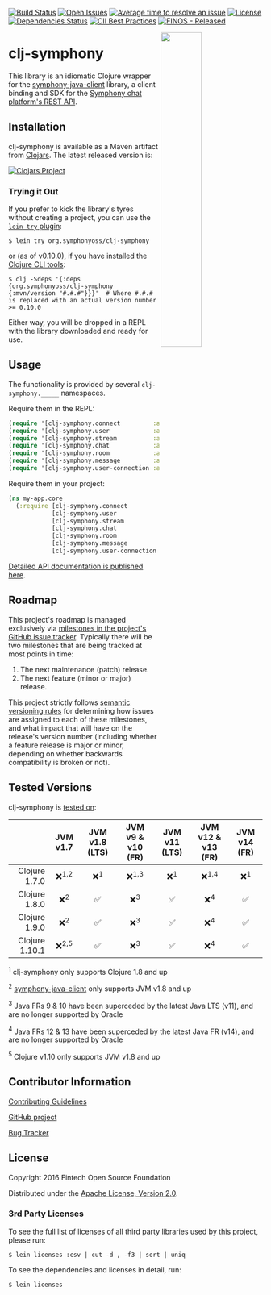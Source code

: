 [![Build Status](https://travis-ci.org/symphonyoss/clj-symphony.svg?branch=master)](https://travis-ci.org/symphonyoss/clj-symphony)
[![Open Issues](https://img.shields.io/github/issues/symphonyoss/clj-symphony.svg)](https://github.com/symphonyoss/clj-symphony/issues)
[![Average time to resolve an issue](http://isitmaintained.com/badge/resolution/symphonyoss/clj-symphony.svg)](http://isitmaintained.com/project/symphonyoss/clj-symphony "Average time to resolve an issue")
[![License](https://img.shields.io/github/license/symphonyoss/clj-symphony.svg)](https://github.com/symphonyoss/clj-symphony/blob/master/LICENSE)
[![Dependencies Status](https://versions.deps.co/symphonyoss/clj-symphony/status.svg)](https://versions.deps.co/symphonyoss/clj-symphony)
[![CII Best Practices](https://bestpractices.coreinfrastructure.org/projects/996/badge)](https://bestpractices.coreinfrastructure.org/projects/996)
[![FINOS - Released](https://cdn.jsdelivr.net/gh/finos/contrib-toolbox@master/images/badge-released.svg)](https://finosfoundation.atlassian.net/wiki/display/FINOS/Released)

<img align="right" width="40%" src="https://www.finos.org/hubfs/FINOS/finos-logo/FINOS_Icon_Wordmark_Name_RGB_horizontal.png">

# clj-symphony

This library is an idiomatic Clojure wrapper for the [symphony-java-client](https://github.com/symphonyoss/symphony-java-client)
library, a client binding and SDK for the [Symphony chat platform's REST API](https://rest-api.symphony.com/).

## Installation

clj-symphony is available as a Maven artifact from [Clojars](https://clojars.org/org.symphonyoss/clj-symphony).  The
latest released version is:

[![Clojars Project](https://img.shields.io/clojars/v/org.symphonyoss/clj-symphony.svg)](https://clojars.org/org.symphonyoss/clj-symphony)

### Trying it Out

If you prefer to kick the library's tyres without creating a project, you can use the [`lein try`
plugin](https://github.com/rkneufeld/lein-try):

```shell
$ lein try org.symphonyoss/clj-symphony
```

or (as of v0.10.0), if you have installed the [Clojure CLI
tools](https://clojure.org/guides/getting_started#_clojure_installer_and_cli_tools):

```shell
$ clj -Sdeps '{:deps {org.symphonyoss/clj-symphony {:mvn/version "#.#.#"}}}'  # Where #.#.# is replaced with an actual version number >= 0.10.0
```

Either way, you will be dropped in a REPL with the library downloaded and ready for use.

## Usage

The functionality is provided by several `clj-symphony._____` namespaces.

Require them in the REPL:

```clojure
(require '[clj-symphony.connect         :as syc]  :reload-all)
(require '[clj-symphony.user            :as syu]  :reload-all)
(require '[clj-symphony.stream          :as sys]  :reload-all)
(require '[clj-symphony.chat            :as sych] :reload-all)
(require '[clj-symphony.room            :as syrm] :reload-all)
(require '[clj-symphony.message         :as sym]  :reload-all)
(require '[clj-symphony.user-connection :as syuc] :reload-all)
```

Require them in your project:

```clojure
(ns my-app.core
  (:require [clj-symphony.connect         :as syc]
            [clj-symphony.user            :as syu]
            [clj-symphony.stream          :as sys]
            [clj-symphony.chat            :as sych]
            [clj-symphony.room            :as syrm]
            [clj-symphony.message         :as sym]
            [clj-symphony.user-connection :as syuc]))
```

[Detailed API documentation is published here](https://symphonyoss.github.io/clj-symphony/).

## Roadmap

This project's roadmap is managed exclusively via [milestones in the project's GitHub issue tracker](https://github.com/symphonyoss/clj-symphony/milestones?direction=asc&sort=due_date).  Typically there will be two milestones that are being tracked at most points in time:

1. The next maintenance (patch) release.
2. The next feature (minor or major) release.

This project strictly follows [semantic versioning rules](https://semver.org/#summary) for determining how issues are assigned to each of these milestones, and what impact that will have on the release's version number (including whether a feature release is major or minor, depending on whether backwards compatibility is broken or not).

## Tested Versions

clj-symphony is [tested on](https://travis-ci.org/symphonyoss/clj-symphony):

|                           | JVM v1.7         | JVM v1.8 (LTS) | JVM v9 & v10 (FR) | JVM v11 (LTS)  | JVM v12 & v13 (FR)| JVM v14 (FR)   |
|                      ---: | :---:            | :---:          | :---:             | :---:          | :---:             | :---:          |
| Clojure 1.7.0             | ❌<sup>1,2</sup> | ❌<sup>1</sup> | ❌<sup>1,3</sup> | ❌<sup>1</sup> | ❌<sup>1,4</sup> | ❌<sup>1</sup> |
| Clojure 1.8.0             | ❌<sup>2</sup>   | ✅             | ❌<sup>3</sup>   | ✅             | ❌<sup>4</sup>   | ✅             |
| Clojure 1.9.0             | ❌<sup>2</sup>   | ✅             | ❌<sup>3</sup>   | ✅             | ❌<sup>4</sup>   | ✅             |
| Clojure 1.10.1            | ❌<sup>2,5</sup> | ✅             | ❌<sup>3</sup>   | ✅             | ❌<sup>4</sup>   | ✅             |

<sup>1</sup> clj-symphony only supports Clojure 1.8 and up

<sup>2</sup> [symphony-java-client](https://github.com/symphonyoss/symphony-java-client) only supports JVM v1.8 and up

<sup>3</sup> Java FRs 9 & 10 have been superceded by the latest Java LTS (v11), and are no longer supported by Oracle

<sup>4</sup> Java FRs 12 & 13 have been superceded by the latest Java FR (v14), and are no longer supported by Oracle

<sup>5</sup> Clojure v1.10 only supports JVM v1.8 and up

## Contributor Information

[Contributing Guidelines](https://github.com/symphonyoss/clj-symphony/blob/master/.github/CONTRIBUTING.md)

[GitHub project](https://github.com/symphonyoss/clj-symphony)

[Bug Tracker](https://github.com/symphonyoss/clj-symphony/issues)

## License

Copyright 2016 Fintech Open Source Foundation

Distributed under the [Apache License, Version 2.0](http://www.apache.org/licenses/LICENSE-2.0).

### 3rd Party Licenses

To see the full list of licenses of all third party libraries used by this project, please run:

```shell
$ lein licenses :csv | cut -d , -f3 | sort | uniq
```

To see the dependencies and licenses in detail, run:

```shell
$ lein licenses
```
